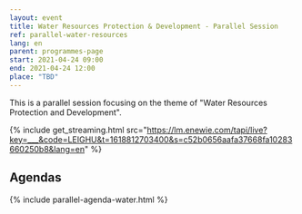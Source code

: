 ```yaml
---
layout: event
title: Water Resources Protection & Development - Parallel Session
ref: parallel-water-resources
lang: en
parent: programmes-page
start: 2021-04-24 09:00
end: 2021-04-24 12:00
place: "TBD"
---
```

This is a parallel session focusing on the theme of "Water Resources Protection and Development".

{% include get_streaming.html src="https://lm.enewie.com/tapi/live?key=___&code=LEIGHU&t=1618812703400&s=c52b0656aafa37668fa10283660250b8&lang=en" %}

## Agendas

{% include parallel-agenda-water.html %}


